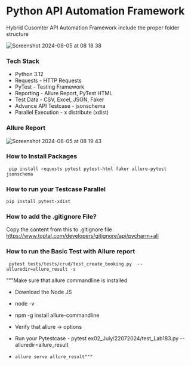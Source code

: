 # Python API Automation Framework

Hybrid Cusomter API Automation Framework include the proper folder structure

![Screenshot 2024-08-05 at 08 18 38](https://github.com/user-attachments/assets/3c7d5fe5-207a-42e7-84fe-f4d53354d987)

### Tech Stack
- Python 3.12
- Requests - HTTP Requests
- PyTest - Testing Framework
- Reporting - Allure Report, PyTest HTML
- Test Data - CSV, Excel, JSON,  Faker
- Advance API Testcase - jsonschema
- Parallel Execution - x distribute (xdist)

### Allure Report

![Screenshot 2024-08-05 at 08 19 43](https://github.com/user-attachments/assets/da1ee5e1-81ef-4317-a0ba-d5788d779657)


### How to Install Packages

``` pip install requests pytest pytest-html faker allure-pytest jsonschema```

### How to run your Testcase Parallel

```pip install pytest-xdist```

### How to add the .gitignore File?

Copy the content from this to .gitignore file
https://www.toptal.com/developers/gitignore/api/pycharm+all

### How to run the Basic Test with Allure report

``` pytest tests/tests/crud/test_create_booking.py  --alluredir=allure_result -s```



 """Make sure that allure commandline is installed

- Download the Node JS

- node -v

- npm -g install allure-commandline

- Verify that allure -> options

- Run your Pytestcase -       pytest ex02_July/22072024/test_Lab183.py --alluredir=allure_result

-     allure serve allure_result"""